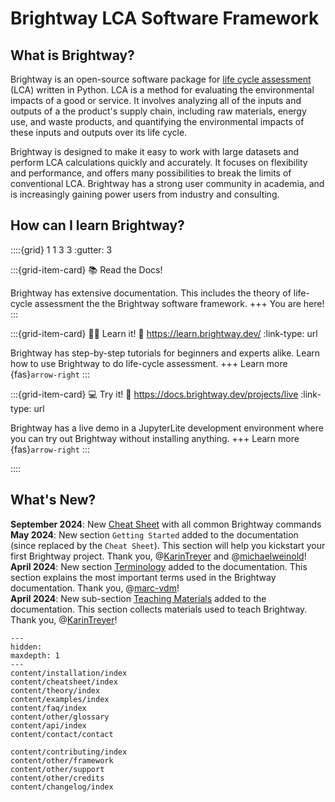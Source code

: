 # Brightway LCA Software Framework

## What is Brightway?
Brightway is an open-source software package for [life cycle assessment](https://en.wikipedia.org/wiki/Life-cycle_assessment) (LCA) written in Python. LCA is a method for evaluating the environmental impacts of a good or service. It involves analyzing all of the inputs and outputs of a the product's supply chain, including raw materials, energy use, and waste products, and quantifying the environmental impacts of these inputs and outputs over its life cycle.

Brightway is designed to make it easy to work with large datasets and perform LCA calculations quickly and accurately. It focuses on flexibility and performance, and offers many possibilities to break the limits of conventional LCA. Brightway has a strong user community in academia, and is increasingly gaining power users from industry and consulting.

## How can I learn Brightway?

::::{grid} 1 1 3 3
:gutter: 3

:::{grid-item-card} 📚 Read the Docs!

Brightway has extensive documentation. This includes the theory of life-cycle assessment the the Brightway software framework.
+++
You are here!
:::

:::{grid-item-card} 👨‍🏫 Learn it!
:link: https://learn.brightway.dev/
:link-type: url

Brightway has step-by-step tutorials for beginners and experts alike. Learn how to use Brightway to do life-cycle assessment.
+++
Learn more {fas}`arrow-right`
:::

:::{grid-item-card} 💻 Try it!
:link: https://docs.brightway.dev/projects/live
:link-type: url

Brightway has a live demo in a JupyterLite development environment where you can try out Brightway without installing anything.
+++
Learn more {fas}`arrow-right`
:::

::::

## What's New?

__September 2024__: New [Cheat Sheet](./content/cheatsheet/index.md) with all common Brightway commands
__May 2024__: New section `Getting Started` added to the documentation (since replaced by the `Cheat Sheet`). This section will help you kickstart your first Brightway project. Thank you, @[KarinTreyer](https://github.com/KarinTreyer) and @[michaelweinold](https://github.com/michaelweinold)! \
__April 2024__: New section [Terminology](./content/theory/terminology.md) added to the documentation. This section explains the most important terms used in the Brightway documentation. Thank you, @[marc-vdm](https://github.com/marc-vdm)! \
__April 2024__: New sub-section [Teaching Materials](./content/examples/index.md) added to the documentation. This section collects materials used to teach Brightway. Thank you, @[KarinTreyer](https://github.com/KarinTreyer)!


```{toctree}
---
hidden:
maxdepth: 1
---
content/installation/index
content/cheatsheet/index
content/theory/index
content/examples/index
content/faq/index
content/other/glossary
content/api/index
content/contact/contact

content/contributing/index
content/other/framework
content/other/support
content/other/credits
content/changelog/index
```

